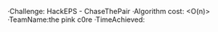 ·Challenge: HackEPS - ChaseThePair
·Algorithm cost: <O(n)>
·TeamName:the pink c0re
·TimeAchieved: <Time> <Units>

